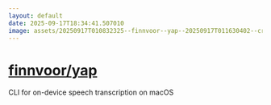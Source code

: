 ```yaml
---
layout: default
date: 2025-09-17T18:34:41.507010
image: assets/20250917T010832325--finnvoor--yap--20250917T011630402--cropped.png
---
```


# [finnvoor/yap](https://github.com/finnvoor/yap)

CLI for on-device speech transcription on macOS

